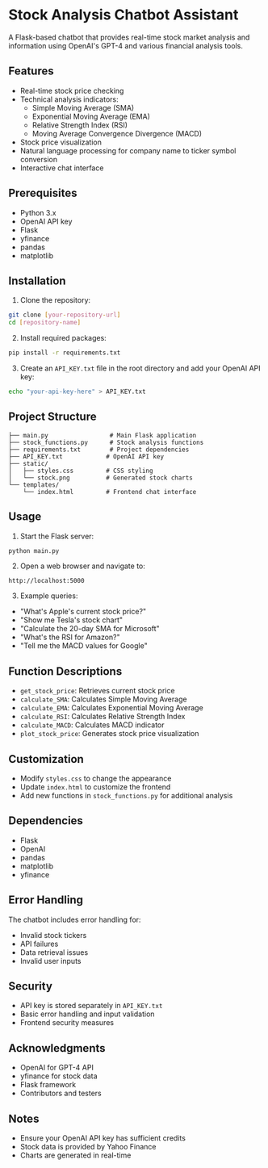 # Stock Analysis Chatbot Assistant

A Flask-based chatbot that provides real-time stock market analysis and information using OpenAI's GPT-4 and various financial analysis tools.

## Features

- Real-time stock price checking
- Technical analysis indicators:
  - Simple Moving Average (SMA)
  - Exponential Moving Average (EMA)
  - Relative Strength Index (RSI)
  - Moving Average Convergence Divergence (MACD)
- Stock price visualization
- Natural language processing for company name to ticker symbol conversion
- Interactive chat interface

## Prerequisites

- Python 3.x
- OpenAI API key
- Flask
- yfinance
- pandas
- matplotlib

## Installation

1. Clone the repository:
```bash
git clone [your-repository-url]
cd [repository-name]
```

2. Install required packages:
```bash
pip install -r requirements.txt
```

3. Create an `API_KEY.txt` file in the root directory and add your OpenAI API key:
```bash
echo "your-api-key-here" > API_KEY.txt
```

## Project Structure

```
├── main.py                 # Main Flask application
├── stock_functions.py      # Stock analysis functions
├── requirements.txt        # Project dependencies
├── API_KEY.txt            # OpenAI API key
├── static/
│   ├── styles.css         # CSS styling
│   └── stock.png          # Generated stock charts
└── templates/
    └── index.html         # Frontend chat interface
```

## Usage

1. Start the Flask server:
```bash
python main.py
```

2. Open a web browser and navigate to:
```
http://localhost:5000
```

3. Example queries:
- "What's Apple's current stock price?"
- "Show me Tesla's stock chart"
- "Calculate the 20-day SMA for Microsoft"
- "What's the RSI for Amazon?"
- "Tell me the MACD values for Google"

## Function Descriptions

- `get_stock_price`: Retrieves current stock price
- `calculate_SMA`: Calculates Simple Moving Average
- `calculate_EMA`: Calculates Exponential Moving Average
- `calculate_RSI`: Calculates Relative Strength Index
- `calculate_MACD`: Calculates MACD indicator
- `plot_stock_price`: Generates stock price visualization

## Customization

- Modify `styles.css` to change the appearance
- Update `index.html` to customize the frontend
- Add new functions in `stock_functions.py` for additional analysis

## Dependencies

- Flask
- OpenAI
- pandas
- matplotlib
- yfinance

## Error Handling

The chatbot includes error handling for:
- Invalid stock tickers
- API failures
- Data retrieval issues
- Invalid user inputs

## Security

- API key is stored separately in `API_KEY.txt`
- Basic error handling and input validation
- Frontend security measures

## Acknowledgments

- OpenAI for GPT-4 API
- yfinance for stock data
- Flask framework
- Contributors and testers

## Notes

- Ensure your OpenAI API key has sufficient credits
- Stock data is provided by Yahoo Finance
- Charts are generated in real-time
